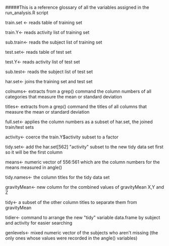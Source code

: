 #####This is a reference glossary of all the variables assigned in the run_analysis.R script


train.set <- reads table of training set

train.Y<- reads activity list of training set

sub.train<- reads the subject list of training set

test.set<- reads table of test set

test.Y<- reads activity list of test set

sub.test<- reads the subject list of test set

har.set<- joins the training set and test set

colnums<- extracts from a grep() command the column numbers of all categories that measure the mean or standard deviation

titles<- extracts from a grep() command the titles of all columns that measure the mean or standard deviation

full.set<- applies the column numbers as a subset of har.set, the joined train/test sets

activity<- coerce the train.Y$activity subset to a factor

tidy.set<- add the har.set[562] "activity" subset to the new tidy data set first so it will be the first column

means<- numeric vector of 556:561 which are the column numbers for the means measured in angle() 

tidy.names<- the column titles for the tidy data set 

gravityMean<- new column for the combined values of gravityMean X,Y and Z

tidy<- a subset of the other column titles to separate them from gravityMean

tidier<- command to arrange the new "tidy" variable data.frame by subject and activity for easier searching      

genlevels<- mixed numeric vector of the subjects who aren't missing (the only ones whose values were recorded in the angle() variables)
